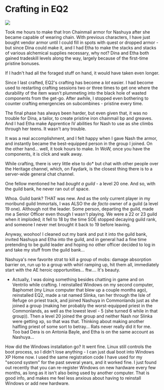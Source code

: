 # Crafting in EQ2

![](../images/nashlogin.jpg)

Took me hours to make that Iron Chainmail armor for Nashuya after she became capable of wearing chain. With previous characters, I have just bought vendor armor until I could fill in spots with quest or dropped armor - but since Dina could make it, and I had Etha to make the stacks and stacks of various alchemical supplies necessary, why not? Dina and Etha both gained tradeskill levels along the way, largely because of the first-time pristine bonuses.

If I hadn't had all the foraged stuff on hand, it would have taken even longer.

Since I last crafted, EQ2's crafting has become a *lot* easier. I had become used to restarting crafting sessions two or three times to get one where the durability of the item wasn't plummeting into the black hole of wasted components from the get-go. After awhile, I stopped even bothering to counter crafting emergencies on subcombines - pristine every time.

The final phase has always been harder, but even given that, it was no trouble for Dina, a tailor, to create pristine iron chainmail bp and greaves. And I had Etha make Apprentice IV abilities for Nash to use as she climbs through her teens. It wasn't any trouble.

It was a real accomplishment, and I felt happy when I gave Nash the armor, and instantly became the best-equipped person in the group I joined. On the other hand... well, it took hours to make. In WoW, once you have the components, it is click and walk away.

While crafting, there is very little else to do* but chat with other people over the Heritage channel, which, on Faydark, is the closest thing there is to a server-wide general chat channel.

One fellow mentioned he had *bought a guild* - a level 20 one. And so, with the guild bank, he never ran out of space.

Whoa. Guild bank? THAT was new. And as the only current player in my moribund guild Immortals, I was ALSO the *de facto* owner of a guild (a level 19 one). Although not the leader. Some person, departing the guild, made me a Senior Officer even though I wasn't playing. We were a 22 or 23 guild when it imploded; it fell to 18 by the time SOE stopped decaying guild rank, and someone I never met brought it back to 19 before leaving.

Anyway, woohoo! I cleaned out my bank and put it into the guild bank, invited Nashuya and Etha into the guild, and in general had a fine time pretending to be guild leader and hoping no other officer decided to log in and take my stuff from the guild bank...

Nashuya's new favorite strat to kill a group of mobs: damage absorption barrier on, run up to a group with whirl ramping up, hit them all, immediately start with the AE heroic opportunities... ftw.... It's beauty.

* Actually, I was doing something besides chatting in game and on Ventrilo while crafting. I reinstalled Windows on my second computer, Baphomet (my Linux computer that blew up a couple months ago), reinstalled EQ2, made a rat named Slinka, ran her through the Isle of Refuge on priest track, and joined Nashuya in Commonlands just as she joined a group (making her probably the worst-equipped priest in the Commonlands, as well as the lowest level - 5 (she turned 6 while in that group)). Then a level 20 joined the group and neither Nash nor Slinka were getting xp, so that was that. Thinking about making another halfling priest of some sort to betray... Rats never really did it for me. Too bad Dera is on Antonia Bayle, and Etha is on the same account as Nashuya...

How did the Windows installation go? It went fine. Linux still controls the boot process, so I didn't lose anything - I can just dual boot into Windows XP Home now. I used the same registration code I have used for my "second system" for the past several years, and it worked fine. I just found out recently that you can re-register Windows on new hardware every few months, as long as it isn't also being used by another computer. That is good info, and makes me feel less anxious about having to reinstall Windows or add new hardware.

